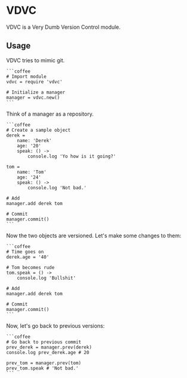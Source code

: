 # VDVC

VDVC is a Very Dumb Version Control module.

## Usage

VDVC tries to mimic git.
    
    ```coffee
    # Import module
    vdvc = require 'vdvc'

    # Initialize a manager
    manager = vdvc.new()
    ```

Think of a manager as a repository.

    ```coffee
    # Create a sample object
    derek =
        name: 'Derek'
        age: '20'
        speak: () ->
            console.log 'Yo how is it going?'

    tom =
        name: 'Tom'
        age: '24'
        speak: () ->
            console.log 'Not bad.'

    # Add
    manager.add derek tom

    # Commit
    manager.commit()
    ```

Now the two objects are versioned.  Let's make some changes to them:
    
    ```coffee
    # Time goes on
    derek.age = '40'

    # Tom becomes rude
    tom.speak = () ->
        console.log 'Bullshit'

    # Add
    manager.add derek tom

    # Commit
    manager.commit()
    ```

Now, let's go back to previous versions:

    ```coffee
    # Go back to previous commit
    prev_derek = manager.prev(derek)
    console.log prev_derek.age # 20

    prev_tom = manager.prev(tom)
    prev_tom.speak # 'Not bad.'
    ```